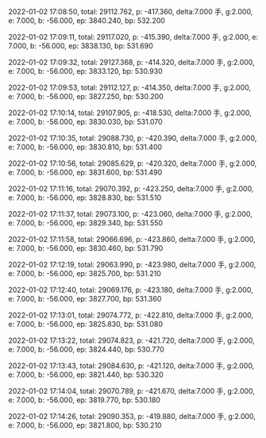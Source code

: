 2022-01-02 17:08:50, total: 29112.762, p: -417.360, delta:7.000 手, g:2.000, e: 7.000, b: -56.000, ep: 3840.240, bp: 532.200

2022-01-02 17:09:11, total: 29117.020, p: -415.390, delta:7.000 手, g:2.000, e: 7.000, b: -56.000, ep: 3838.130, bp: 531.690

2022-01-02 17:09:32, total: 29127.368, p: -414.320, delta:7.000 手, g:2.000, e: 7.000, b: -56.000, ep: 3833.120, bp: 530.930

2022-01-02 17:09:53, total: 29112.127, p: -414.350, delta:7.000 手, g:2.000, e: 7.000, b: -56.000, ep: 3827.250, bp: 530.200

2022-01-02 17:10:14, total: 29107.905, p: -418.530, delta:7.000 手, g:2.000, e: 7.000, b: -56.000, ep: 3830.030, bp: 531.070

2022-01-02 17:10:35, total: 29088.730, p: -420.390, delta:7.000 手, g:2.000, e: 7.000, b: -56.000, ep: 3830.810, bp: 531.400

2022-01-02 17:10:56, total: 29085.629, p: -420.320, delta:7.000 手, g:2.000, e: 7.000, b: -56.000, ep: 3831.600, bp: 531.490

2022-01-02 17:11:16, total: 29070.392, p: -423.250, delta:7.000 手, g:2.000, e: 7.000, b: -56.000, ep: 3828.830, bp: 531.510

2022-01-02 17:11:37, total: 29073.100, p: -423.060, delta:7.000 手, g:2.000, e: 7.000, b: -56.000, ep: 3829.340, bp: 531.550

2022-01-02 17:11:58, total: 29066.696, p: -423.860, delta:7.000 手, g:2.000, e: 7.000, b: -56.000, ep: 3830.460, bp: 531.790

2022-01-02 17:12:19, total: 29063.990, p: -423.980, delta:7.000 手, g:2.000, e: 7.000, b: -56.000, ep: 3825.700, bp: 531.210

2022-01-02 17:12:40, total: 29069.176, p: -423.180, delta:7.000 手, g:2.000, e: 7.000, b: -56.000, ep: 3827.700, bp: 531.360

2022-01-02 17:13:01, total: 29074.772, p: -422.810, delta:7.000 手, g:2.000, e: 7.000, b: -56.000, ep: 3825.830, bp: 531.080

2022-01-02 17:13:22, total: 29074.823, p: -421.720, delta:7.000 手, g:2.000, e: 7.000, b: -56.000, ep: 3824.440, bp: 530.770

2022-01-02 17:13:43, total: 29084.630, p: -421.120, delta:7.000 手, g:2.000, e: 7.000, b: -56.000, ep: 3821.440, bp: 530.320

2022-01-02 17:14:04, total: 29070.789, p: -421.670, delta:7.000 手, g:2.000, e: 7.000, b: -56.000, ep: 3819.770, bp: 530.180

2022-01-02 17:14:26, total: 29090.353, p: -419.880, delta:7.000 手, g:2.000, e: 7.000, b: -56.000, ep: 3821.800, bp: 530.210
